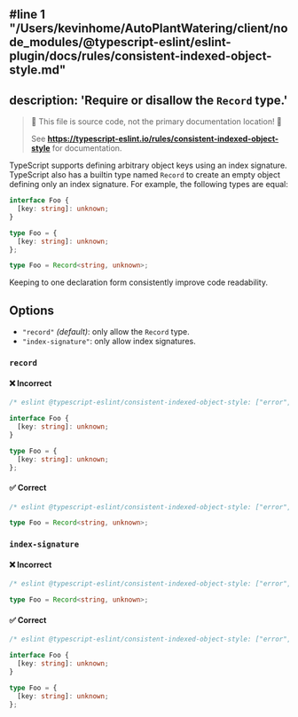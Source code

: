 #line 1 "/Users/kevinhome/AutoPlantWatering/client/node_modules/@typescript-eslint/eslint-plugin/docs/rules/consistent-indexed-object-style.md"
---
description: 'Require or disallow the `Record` type.'
---

> 🛑 This file is source code, not the primary documentation location! 🛑
>
> See **https://typescript-eslint.io/rules/consistent-indexed-object-style** for documentation.

TypeScript supports defining arbitrary object keys using an index signature. TypeScript also has a builtin type named `Record` to create an empty object defining only an index signature. For example, the following types are equal:

```ts
interface Foo {
  [key: string]: unknown;
}

type Foo = {
  [key: string]: unknown;
};

type Foo = Record<string, unknown>;
```

Keeping to one declaration form consistently improve code readability.

## Options

- `"record"` _(default)_: only allow the `Record` type.
- `"index-signature"`: only allow index signatures.

### `record`

<!--tabs-->

#### ❌ Incorrect

```ts
/* eslint @typescript-eslint/consistent-indexed-object-style: ["error", "record"] */

interface Foo {
  [key: string]: unknown;
}

type Foo = {
  [key: string]: unknown;
};
```

#### ✅ Correct

```ts
/* eslint @typescript-eslint/consistent-indexed-object-style: ["error", "record"] */

type Foo = Record<string, unknown>;
```

### `index-signature`

<!--tabs-->

#### ❌ Incorrect

```ts
/* eslint @typescript-eslint/consistent-indexed-object-style: ["error", "index-signature"] */

type Foo = Record<string, unknown>;
```

#### ✅ Correct

```ts
/* eslint @typescript-eslint/consistent-indexed-object-style: ["error", "index-signature"] */

interface Foo {
  [key: string]: unknown;
}

type Foo = {
  [key: string]: unknown;
};
```
